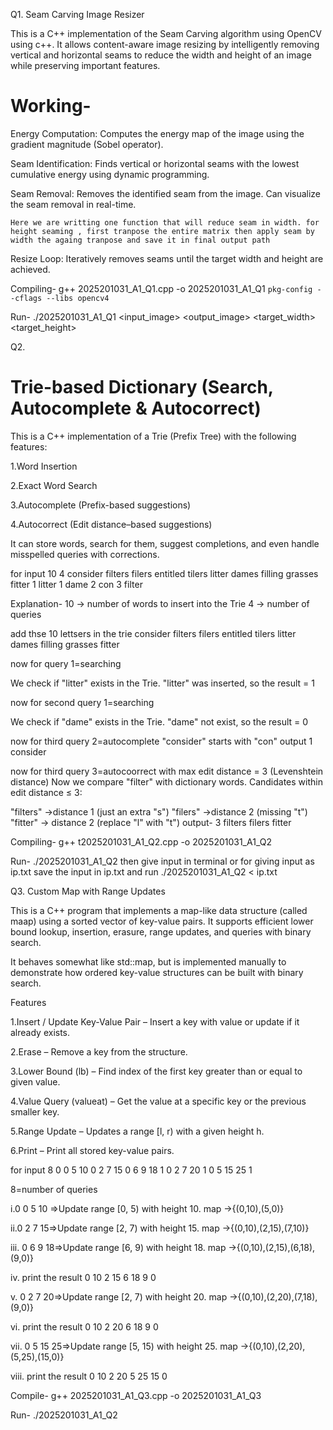 Q1.
Seam Carving Image Resizer

This is a C++ implementation of the Seam Carving algorithm using OpenCV using c++. It allows content-aware image resizing by intelligently removing vertical and horizontal seams to reduce the width and height of an image while preserving important features.

# Working-
Energy Computation:
    Computes the energy map of the image using the gradient magnitude (Sobel operator).

Seam Identification:
    Finds vertical or horizontal seams with the lowest cumulative energy using dynamic programming.

Seam Removal:
    Removes the identified seam from the image.
    Can visualize the seam removal in real-time.

    Here we are writting one function that will reduce seam in width. for height seaming , first tranpose the entire matrix then apply seam by width the againg tranpose and save it in final output path

Resize Loop:
    Iteratively removes seams until the target width and height are achieved.


Compiling-
    g++ 2025201031_A1_Q1.cpp -o 2025201031_A1_Q1 `pkg-config --cflags --libs opencv4`


Run-
    ./2025201031_A1_Q1 <input_image> <output_image> <target_width> <target_height>




Q2.
# Trie-based Dictionary (Search, Autocomplete & Autocorrect)

This is a C++ implementation of a Trie (Prefix Tree) with the following features:

1.Word Insertion

2.Exact Word Search

3.Autocomplete (Prefix-based suggestions)

4.Autocorrect (Edit distance–based suggestions)

It can store words, search for them, suggest completions, and even handle misspelled queries with corrections.

for input
10 4
consider
filters
filers
entitled
tilers
litter
dames
filling
grasses
fitter
1 litter
1 dame
2 con
3 filter

Explanation-
10 → number of words to insert into the Trie
4 → number of queries

add thse 10 lettsers in the trie
consider
filters
filers
entitled
tilers
litter
dames
filling
grasses
fitter

now for query 1=searching

We check if "litter" exists in the Trie.
"litter" was inserted, so the result = 1


now for second query 1=searching

We check if "dame" exists in the Trie.
"dame" not exist, so the result = 0


now for third query 2=autocomplete
"consider" starts with "con"
output
1
consider

now for third query 3=autocoorrect with max edit distance = 3 (Levenshtein distance)
Now we compare "filter" with dictionary words. Candidates within edit distance ≤ 3:

"filters" →distance 1 (just an extra "s") 
"filers" →distance 2 (missing "t")
"fitter" → distance 2 (replace "l" with "t") 
output-
3
filters
filers
fitter

Compiling-
    g++ t2025201031_A1_Q2.cpp -o 2025201031_A1_Q2

Run-
    ./2025201031_A1_Q2       then give input in terminal
    or for giving input as ip.txt save the input in ip.txt and run
    ./2025201031_A1_Q2 < ip.txt










Q3.
Custom Map with Range Updates

This is a C++ program that implements a map-like data structure (called maap) using a sorted vector of key-value pairs. It supports efficient lower bound lookup, insertion, erasure, range updates, and queries with binary search.

It behaves somewhat like std::map, but is implemented manually to demonstrate how ordered key-value structures can be built with binary search.

Features

1.Insert / Update Key-Value Pair – Insert a key with value or update if it  already exists.

2.Erase – Remove a key from the structure.

3.Lower Bound (lb) – Find index of the first key greater than or equal to given value.

4.Value Query (valueat) – Get the value at a specific key or the previous smaller key.

5.Range Update – Updates a range [l, r) with a given height h.

6.Print – Print all stored key-value pairs.

for input
8
0 0 5 10
0 2 7 15
0 6 9 18
1
0 2 7 20
1
0 5 15 25
1

8=number of queries

i.0 0 5 10 =>Update range [0, 5) with height 10. map ->{(0,10),(5,0)}

ii.0 2 7 15=>Update range [2, 7) with height 15. map ->{(0,10),(2,15),(7,10)}

iii. 0 6 9 18=>Update range [6, 9) with height 18. map ->{(0,10),(2,15),(6,18),(9,0)}

iv. print the result
    0 10
    2 15
    6 18
    9 0

v.  0 2 7 20=>Update range [2, 7) with height 20. map ->{(0,10),(2,20),(7,18),(9,0)}

vi. print the result
    0 10
    2 20
    6 18
    9 0

 vii.  0 5 15 25=>Update range [5, 15) with height 25. map ->{(0,10),(2,20),(5,25),(15,0)} 

 viii. print the result
    0 10
    2 20
    5 25
    15 0





Compile-
    g++ 2025201031_A1_Q3.cpp -o 2025201031_A1_Q3

Run-
    ./2025201031_A1_Q2

